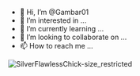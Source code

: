 - 👋 Hi, I’m @Gambar01
- 👀 I’m interested in ...
- 🌱 I’m currently learning ...
- 💞️ I’m looking to collaborate on ...
- 📫 How to reach me ...

<!---
Gambar01/Gambar01 is a ✨ special ✨ repository because its `README.md` (this file) appears on your GitHub profile.
You can click the Preview link to take a look at your changes.
--->

![SilverFlawlessChick-size_restricted](https://user-images.githubusercontent.com/41484123/161600196-2ad3781a-dc5b-463a-97b8-10ec1e59e67f.gif)
